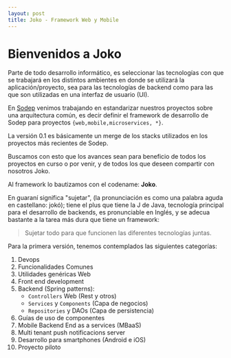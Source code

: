 ```yaml
---
layout: post
title: Joko - Framework Web y Mobile 
---
```

Bienvenidos a Joko
===================

Parte de todo desarrollo informático, es seleccionar las tecnologías con que se trabajará en los distintos ambientes en donde se utilizará la aplicación/proyecto, sea para las tecnologías de backend como para las que son utilizadas en una interfaz de usuario (UI). 

En [Sodep](http://www.sodep.com.py) venimos trabajando en  estandarizar nuestros proyectos sobre una arquitectura común, es decir definir el framework de desarrollo de Sodep para proyectos `{web,mobile,microservices, *}`.

La versión 0.1 es básicamente un merge de los stacks utilizados en los proyectos más recientes de Sodep.

Buscamos con esto que los avances sean para beneficio de todos los proyectos en curso o por venir, y de todos los que deseen compartir con nosotros Joko.

Al framework lo bautizamos con el codename: **Joko**.

En guaraní significa "sujetar", (la pronunciación es como una palabra aguda en castellano: jokó);  tiene el plus que tiene la J de Java, tecnología principal para el desarrollo de backends,  es pronunciable en Inglés, y se adecua bastante a la tarea más dura que tiene un framework:

>Sujetar todo para que funcionen las diferentes tecnologías juntas.

Para la primera versión, tenemos contemplados las siguientes categorías:

 1. Devops
 2. Funcionalidades Comunes
 3. Utilidades genéricas Web
 4. Front end development
 5. Backend (Spring patterns): 
	 - `Controllers` Web (Rest y otros)
	 - `Services` y `Components` (Capa de negocios)
	 - `Repositories` y DAOs (Capa de persistencia)
 6. Guías de uso de componentes
 7. Mobile Backend End as a services (MBaaS)
 8. Multi tenant push notificacions server
 9. Desarrollo para smartphones (Android e iOS)
 10. Proyecto piloto

